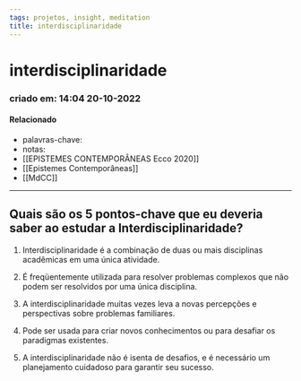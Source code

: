 ```yaml
---
tags: projetos, insight, meditation
title: interdisciplinaridade
---
```

# interdisciplinaridade
### criado em: 14:04 20-10-2022

#### Relacionado
- palavras-chave: 
- notas:
- [[EPISTEMES CONTEMPORÂNEAS Ecco 2020]]
- [[Epistemes Contemporâneas]]
- [[MdCC]]
---
## Quais são os 5 pontos-chave que eu deveria saber ao estudar a Interdisciplinaridade?  
  
  
1. Interdisciplinaridade é a combinação de duas ou mais disciplinas acadêmicas em uma única atividade.  
  
2. É freqüentemente utilizada para resolver problemas complexos que não podem ser resolvidos por uma única disciplina.  
  
3. A interdisciplinaridade muitas vezes leva a novas percepções e perspectivas sobre problemas familiares.  
  
4. Pode ser usada para criar novos conhecimentos ou para desafiar os paradigmas existentes.  
  
5. A interdisciplinaridade não é isenta de desafios, e é necessário um planejamento cuidadoso para garantir seu sucesso.  

